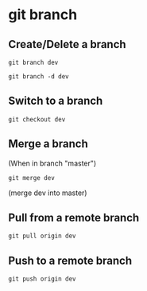 # git branch

## Create/Delete a branch

`git branch dev`

`git branch -d dev`

## Switch to a branch

`git checkout dev`

## Merge a branch

(When in branch "master")

`git merge dev`

(merge dev into master)

## Pull from a remote branch

`git pull origin dev`

## Push to a remote branch

`git push origin dev`
